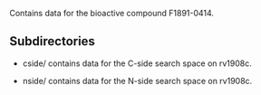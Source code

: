 Contains data for the bioactive compound F1891-0414.

## Subdirectories

- cside/ contains data for the C-side search space on rv1908c.

- nside/ contains data for the N-side search space on rv1908c.


